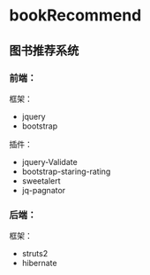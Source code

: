 # bookRecommend
## 图书推荐系统 
### 前端：
   框架：
   - jquery
   - bootstrap  
   
   插件：
   - jquery-Validate
   - bootstrap-staring-rating
   - sweetalert
   - jq-pagnator 
### 后端：
   框架：
   - struts2
   - hibernate
